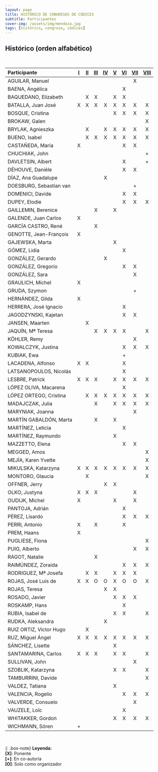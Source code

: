 ```yaml
---
layout: page
title: HISTÓRICO DE CONGRESOS DE CÓDICES
subtitle: Participantes
cover-img: /assets/img/mendoza.jpg
tags: [histórico, congreso, códices]
---
```


## Histórico (orden alfabético)
<br/>

| Participante | [I](/congresos/codices/i) | [II](/congresos/codices/ii) | [III](/congresos/codices/iii) | [IV](/congresos/codices/iv) | [V](/congresos/codices/v) | [VI](/congresos/codices/vi) | [VII](/congresos/codices/vii) | [VIII](/congresos/codices/viii) |
| :----------- | :---: | :---: | :---: | :---: | :---: | :---: | :---: | :---: |
| AGUILAR, Manuel | | | | | | |X | |
| BAENA, Angélica | | | | | |X | | |
| BAQUEDANO, Elizabeth | |X |X | |X |X | | |
| BATALLA, Juan José |X |X |X |X |X |X |X |X |
| BOSQUE, Cristina | | | | |X |X |X |X |
| BROKAW, Galen | | | | | | | |X |
| BRYLAK, Agnieszka | |X | |X |X |X |X |X |
| BUENO, Isabel | |X |X |X |X |X |X |X |
| CASTAÑEDA, María |X | | | | |X |X | |
| CHUCHIAK, John | | | | | | | |+ |
| DAVLETSIN, Albert | | | | | |X | |+ |
| DÉHOUVE, Danièle | | | | | |X |X | |
| DÍAZ, Ana Guadalupe | | | |X | | | | |
| DOESBURG, Sebastian van | | | | | | |+ | |
| DOMENICI, Davide | | | | | |X |X | |
| DUPEY, Elodie | | | | | |X |X |X |
| GAILLEMIN, Berenice | | |X | |X | | | |
| GALENDE, Juan Carlos |X | | | | | | | |
| GARCÍA CASTRO, René | | |X | | | | | |
| GENOTTE, Jean-François |X | | | | | | | |
| GAJEWSKA, Marta | | | | |X | | | |
| GÓMEZ, Lidia | | | | | |X | | |
| GONZÁLEZ, Gerardo | | | |X | | | | |
| GONZÁLEZ, Gregorio | | | | | |X |X | |
| GONZÁLEZ, Sara | | | | | | |X | |
| GRAULICH, Michel |X | | | | | | | |
| GRUDA, Szymon | | | | | | |+ | |
| HERNÁNDEZ, Gilda |X | | | | | | | |
| HERRERA, José Ignacio | | | | | |X | | |
| JAGODZYNSKI, Kajetan | | | | | |X |X | |
| JANSEN, Maarten | |X | | | | | | |
| JAQUÍN, Mª Teresa | | |X |X |X |X | |X |
| KÖHLER, Remy | | | | | | |X | |
| KOWALCZYK, Justina | | | | | |X |X |X |
| KUBIAK, Ewa | | | | | |+ | | |
| LACADENA, Alfonso |X |X | | | |X | | |
| LATSANOPOULOS, Nicolás | | | | | |X | | |
| LESBRE, Patrick |X |X |X | |X |X |X |X |
| LÓPEZ OLIVA, Macarena | | | | | |X | | |
| LÓPEZ ORTEGO, Cristina | |X |X |X |X |X |X |X |
| MADAJCZAK, Julia | | |X | |X |X |X |X |
| MARYNIAK, Joanna | | | | | | |X | |
| MARTÍN GABALDÓN, Marta | | |X | |X | | | |
| MARTÍNEZ, Leticia | | | | | |X | | |
| MARTÍNEZ, Raymundo | | | | |X | | | |
| MAZZETTO, Elena | | | | | |X |X | |
| MEGGED, Amos | | | | | | | |X |
| MEJÍA, Karen Yvette | | | | | | | |X |
| MIKULSKA, Katarzyna |X |X |X |X |X |X |X |X |
| MONTORO, Glaucia | |X | | | | | |X |
| OFFNER, Jerry | | | |X |X | | | |
| OLKO, Justyna |X |X |X | | | |X | |
| OUDIJK, Michel |X | | | |X | |X | |
| PANTOJA, Adrián | | | | | |X | | |
| PÉREZ, Lisardo | | | | | |X |X |X |
| PERRI, Antonio |X | |X | | |X | | |
| PREM, Haans |X | | | | | | | |
| PUGLIESE, Fiona | | | | | | | |X |
| PUIG, Alberto | | | | | | |X |X |
| RAGOT, Natalie | | |X | | | | | |
| RAIMÚNDEZ, Zoraida | | | | | |X |X |X |
| RODRIGUEZ, Mª Josefa | |X |X | |X |X |X | |
| ROJAS, José Luis de |X |X |O |O |X |O |O |X |
| ROJAS, Teresa | | | |X |X | | | |
| ROSADO, Javier | | | | |X |X |X | |
| ROSKAMP, Hans | | | | | |X | | |
| RUBIA, Isabel de | | | | |X |X | |X |
| RUDKA, Aleksandra | | | |X | | | | |
| RUIZ ORTIZ, Victor Hugo | |X | | | | | | |
| RUZ, Miguel Ángel |X |X |X |X |X |X |X |X |
| SÁNCHEZ, Lisette | | | | |X | | | |
| SANTAMARINA, Carlos |X |X |X | |X |X | |X |
| SULLIVAN, John | | | | | | |X | |
| SZOBLIK, Katarzyna | | | | |X |X | |X |
| TAMBURRINI, Davide | | | | | | | |X |
| VALDEZ, Tatiana | | | | |X | | | |
| VALENCIA, Rogelio | | | | | |X |X |X |
| VALVERDE, Consuelo | | | | | | |X | |
| VAUZELE, Loïc | | | | | |X | | |
| WHITAKKER, Gordon | | | | |X |X |X |X |
| WICHMANN, Sören |+ | | | | | | | |

<br/>

{: .box-note}
**Leyenda:** <br/> **[X]**: Ponente <br/> **[+]**: En co-autoría <br/> **[O]**: Solo como organizador


